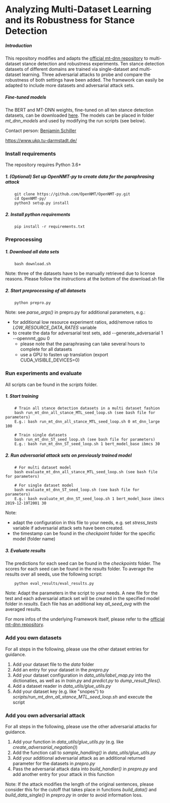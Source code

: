 # Analyzing Multi-Dataset Learning and its Robustness for Stance Detection
##### Introduction
This repository modifies and adapts the [official mt-dnn repository](https://github.com/namisan/mt-dnn) to multi-dataset stance detection and robustness experiments. Ten stance detection datasets of different domains are trained via single-dataset and multi-dataset learning. Three adversarial attacks to probe and compare the robustness of both settings have been added. The framework can easily be adapted to include more datasets and adversarial attack sets.

##### Fine-tuned models
The BERT and MT-DNN weights, fine-tuned on all ten stance detection datasets, can be downloaded [here](https://public.ukp.informatik.tu-darmstadt.de/bes/fine_tuned_models.zip). The models can be placed in folder _mt_dnn_models_ and used by modifying the run scripts (see below).


Contact person: [Benjamin Schiller](mailto:schiller@ukp.informatik.tu-darmstadt.de)

https://www.ukp.tu-darmstadt.de/


### Install requirements

The repository requires Python 3.6+

##### 1. (Optional) Set up OpenNMT-py to create data for the paraphrasing attack 

        git clone https://github.com/OpenNMT/OpenNMT-py.git
        cd OpenNMT-py/
        python3 setup.py install

##### 2. Install python requirements
    
        pip install -r requirements.txt
       

### Preprocessing
 
##### 1. Download all data sets
   
        bash download.sh
        
Note: three of the datasets have to be manually retrieved due to license reasons. Please follow the instructions at the bottom of the download.sh file
 
##### 2. Start preprocessing of all datasets

        python prepro.py
        
Note: see _parse_args()_ in prepro.py for additional parameters, e.g.:
- for additional low resource experiment ratios, add/remove ratios to _LOW_RESOURCE_DATA_RATES_ variable
- to create the data for adversarial test sets, add --generate_adversarial 1 --opennmt_gpu 0
    - please note that the paraphrasing can take several hours to complete for all datasets
    - use a GPU to fasten up translation (export CUDA_VISIBLE_DEVICES=0)
         
### Run experiments and evaluate
All scripts can be found in the _scripts_ folder.

##### 1. Start training 

        # Train all stance detection datasets in a multi dataset fashion 
        bash run_mt_dnn_all_stance_MTL_seed_loop.sh (see bash file for parameters)
        E.g.: bash run_mt_dnn_all_stance_MTL_seed_loop.sh 0 mt_dnn_large 100
        
        # Train single datasets
        bash run_mt_dnn_ST_seed_loop.sh (see bash file for parameters)
        E.g.: bash run_mt_dnn_ST_seed_loop.sh 1 bert_model_base ibmcs 30
    
##### 2. Run adversarial attack sets on previously trained model
    
        # For multi dataset model 
        bash evaluate_mt_dnn_all_stance_MTL_seed_loop.sh (see bash file for parameters)
        
        # For single dataset model
        bash evaluate_mt_dnn_ST_seed_loop.sh (see bash file for parameters)
        E.g.: bash evaluate_mt_dnn_ST_seed_loop.sh 1 bert_model_base ibmcs 2019-12-19T2001 30

Note: 
- adapt the configuration in this file to your needs, e.g. set _stress_tests_ variable if adversarial attack sets have been created.
- the timestamp can be found in the _checkpoint_ folder for the specific model (folder name)


##### 3. Evaluate results
        
The predictions for each seed can be found in the _checkpoints_ folder. The scores for each seed can be found in the _results_ folder. To average the results over all seeds, use the following script:
        
        python eval_results/eval_results.py
        
Note: Adapt the parameters in the script to your needs. A new file for the test and each adversarial attack set will be created in the specified model folder in _results_. Each file has an additional key _all_seed_avg_ with the averaged results.
        

For more infos of the underlying Framework itself, please refer to the [official mt-dnn repository](https://github.com/namisan/mt-dnn).

### Add you own datasets
For all steps in the following, please use the other dataset entries for guidance.

1. Add your dataset file to the _data_ folder
2. Add an entry for your dataset in the _prepro.py_ 
3. Add your dataset configuration in _data_utils/label_map.py_ into the dictionaties, as well as in _train.py_ and _predict.py_ to _dump_result_files()_.
4. Add a dataset reader in _data_utils/glue_utils.py_ 
5. Add your dataset key (e.g. like "snopes") to _scripts/run_mt_dnn_all_stance_MTL_seed_loop.sh_ and execute the script

### Add you own adversarial attack
For all steps in the following, please use the other adversarial attacks for guidance.

1. Add your function in _data_utils/glue_utils.py_ (e.g. like _create_adversarial_negation()_)
2. Add the function call to _sample_handling()_ in _data_utils/glue_utils.py_
3. Add your additional adversarial attack as an additional returned parameter for the datasets in _prepro.py_
4. Pass the adversarial attack data into _build_handler()_ in _prepro.py_ and add another entry for your attack in this function

Note: If the attack modifies the length of the original sentences, please consider this for the cutoff that takes place in functions _build_data()_ and _build_data_single()_ in _prepro.py_ in order to avoid information loss.
